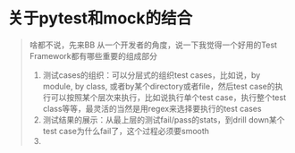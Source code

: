 # 关于pytest和mock的结合

> 啥都不说，先来BB
> 从一个开发者的角度，说一下我觉得一个好用的Test Framework都有哪些重要的组成部分
> 1. 测试cases的组织：可以分层式的组织test cases，比如说，by module, by class, 或者by某个directory或者file，然后test case的执行可以按照某个层次来执行，比如说执行单个test case，执行整个test class等等，最灵活的当然是用regex来选择要执行的test cases
> 1. 测试结果的展示：从最上层的测试fail/pass的stats，到drill down某个test case为什么fail了，这个过程必须要smooth
> 1. 
>
>
